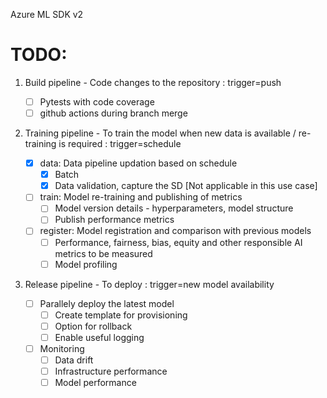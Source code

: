 Azure ML SDK v2

# TODO:

1. Build pipeline - Code changes to the repository : trigger=push

    - [ ] Pytests with code coverage
    - [ ] github actions during branch merge

2. Training pipeline - To train the model when new data is available / re-training is required : trigger=schedule

    - [X] data: 
        Data pipeline updation based on schedule
        - [X] Batch
        - [X] Data validation, capture the SD [Not applicable in this use case]

    - [ ] train: 
        Model re-training and publishing of metrics
        - [ ] Model version details - hyperparameters, model structure
        - [ ] Publish performance metrics

    - [ ] register: 
        Model registration and comparison with previous models
        - [ ] Performance, fairness, bias, equity and other responsible AI metrics to be measured
        - [ ] Model profiling

3. Release pipeline - To deploy : trigger=new model availability

    - [ ] Parallely deploy the latest model
        - [ ] Create template for provisioning
        - [ ] Option for rollback
        - [ ] Enable useful logging

    - [ ] Monitoring
        - [ ] Data drift
        - [ ] Infrastructure performance
        - [ ] Model performance